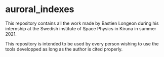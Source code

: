 # auroral_indexes
 
This repository contains all the work made by Bastien Longeon during his internship at the Swedish institute of Space Physics in Kiruna in summer 2021.

This repository is intended to be used by every person wishing to use the tools developped as long as the author is cited properly.

